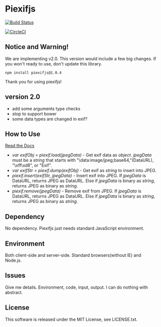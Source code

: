 Piexifjs
========

[![Build Status](https://travis-ci.org/hMatoba/piexifjs.svg?branch=master)](https://travis-ci.org/hMatoba/piexifjs)

[![CircleCI](https://circleci.com/gh/hMatoba/piexifjs/tree/master.svg?style=svg)](https://circleci.com/gh/hMatoba/piexifjs/tree/master)

Notice and Warning!
-------------------

We are implementing v2.0. This version would include a few big changes. If you won't ready to use, don't update this library.
 
```
npm install piexifjs@1.0.4
```
 
Thank you for using piexifjs!

version 2.0
-----------

- add some arguments type checks 
- stop to support bower
- some data types are changed in exif?

How to Use
----------

[Read the Docs](https://piexifjs.readthedocs.io/en/2.0/index.html)

- *var exifObj = piexif.load(jpegData)* - Get exif data as *object*. *jpegData* must be a *string* that starts with "\data:image/jpeg;base64,"(DataURL), "\\xff\\xd8", or "Exif".
- *var exifStr = piexif.dump(exifObj)* - Get exif as *string* to insert into JPEG.
- *piexif.insert(exifStr, jpegData)* - Insert exif into JPEG. If *jpegData* is DataURL, returns JPEG as DataURL. Else if *jpegData* is binary as *string*, returns JPEG as binary as *string*.
- *piexif.remove(jpegData)* - Remove exif from JPEG. If *jpegData* is DataURL, returns JPEG as DataURL. Else if *jpegData* is binary as *string*, returns JPEG as binary as *string*.

Dependency
----------

No dependency. Piexifjs just needs standard JavaScript environment.

Environment
-----------

Both client-side and server-side. Standard browsers(without IE) and Node.js.

Issues
------

Give me details. Environment, code, input, output. I can do nothing with abstract.

License
-------

This software is released under the MIT License, see LICENSE.txt.
